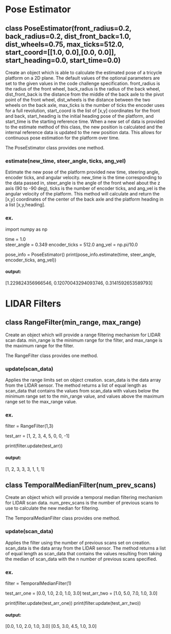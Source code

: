# Pose Estimator

## class PoseEstimator(front_radius=0.2, back_radius=0.2, dist_front_back=1.0, dist_wheels=0.75, max_ticks=512.0, start_coord=[[1.0, 0.0],[0.0, 0.0]], start_heading=0.0, start_time=0.0)

Create an object which is able to calculate the estimated pose of a tricycle platform on a 2D plane. The default values of the optional parameters are set to the given values in the code challenge specification. front_radius is the radius of the front wheel, back_radius is the radius of the back wheel, dist_front_back is the distance from the middle of the back axle to the pivot point of the front wheel, dist_wheels is the distance between the two wheels on the back axle, max_ticks is the number of ticks the encoder uses for a full revolution, start_coord is the list of [x,y] coordinates for the front and back, start_heading is the initial heading pose of the platform, and start_time is the starting reference time. When a new set of data is provided to the estimate method of this class, the new position is calculated and the internal reference data is updated to the new position data. This allows for continuous pose estimation for the platform over time.
   
The PoseEstimator class provides one method.

### estimate(new_time, steer_angle, ticks, ang_vel)

Estimate the new pose of the platform provided new time, steering angle, encoder ticks, and angular velocity. new_time is the time corresponding to the data passed in, steer_angle is the angle of the front wheel about the z axis (90 to -90 deg), ticks is the number of encoder ticks, and ang_vel is the angular velocity of the platform. This method will calculate and return the [x,y] coordinates of the center of the back axle and the platform heading in a list [x,y,heading]. 

### ex.
import numpy as np

time = 1.0        
steer_angle = 0.349
encoder_ticks = 512.0
ang_vel = np.pi/10.0

pose_info = PoseEstimator()
print(pose_info.estimate(time, steer_angle, encoder_ticks, ang_vel))

#### output:
[1.229824356966546, 0.12070043294093746, 0.3141592653589793]

# LIDAR Filters

## class RangeFilter(min_range, max_range)

Create an object which will provide a range filtering mechanism for LIDAR scan data. min_range is the minimum range for the filter, and max_range is the maximum range for the filter. 

The RangeFilter class provides one method.

### update(scan_data)

Applies the range limits set on object creation. scan_data is the data array from the LIDAR sensor. The method returns a list of equal length as scan_data that contains the values from scan_data with values below the minimum range set to the min_range value, and values above the maximum range set to the max_range value.

### ex.

filter = RangeFilter(1,3)

test_arr = [1, 2, 3, 4, 5, 0, 0, -1]

print(filter.update(test_arr))

#### output:
[1, 2, 3, 3, 3, 1, 1, 1]

## class TemporalMedianFilter(num_prev_scans)

Create an object which will provide a temporal median filtering mechanism for LIDAR scan data. num_prev_scans is the number of previous scans to use to calculate the new median for filtering. 

The TemporalMedianFilter class provides one method.

### update(scan_data)

Applies the filter using the number of previous scans set on creation. scan_data is the data array from the LIDAR sensor. The method returns a list of equal length as scan_data that contains the values resulting from taking the median of scan_data with the n number of previous scans specified.

### ex.

filter = TemporalMedianFilter(1)

test_arr_one = [0.0, 1.0, 2.0, 1.0, 3.0]
test_arr_two = [1.0, 5.0, 7.0, 1.0, 3.0]

print(filter.update(test_arr_one))
print(filter.update(test_arr_two))

#### output:
[0.0, 1.0, 2.0, 1.0, 3.0]
[0.5, 3.0, 4.5, 1.0, 3.0]
